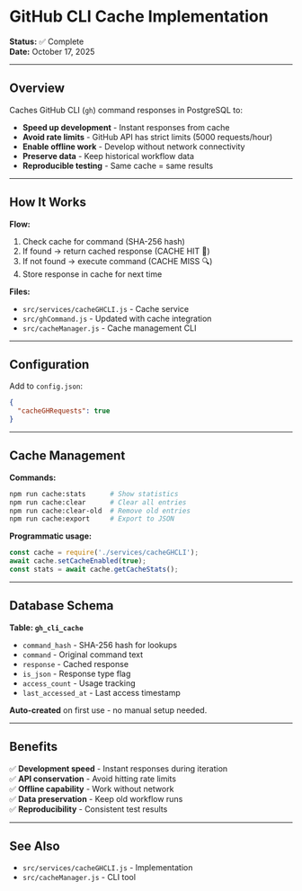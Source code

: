 # GitHub CLI Cache Implementation

**Status:** ✅ Complete  
**Date:** October 17, 2025

---

## Overview

Caches GitHub CLI (`gh`) command responses in PostgreSQL to:
- **Speed up development** - Instant responses from cache
- **Avoid rate limits** - GitHub API has strict limits (5000 requests/hour)
- **Enable offline work** - Develop without network connectivity
- **Preserve data** - Keep historical workflow data
- **Reproducible testing** - Same cache = same results

---

## How It Works

**Flow:**
1. Check cache for command (SHA-256 hash)
2. If found → return cached response (CACHE HIT 💾)
3. If not found → execute command (CACHE MISS 🔍)
4. Store response in cache for next time

**Files:**
- `src/services/cacheGHCLI.js` - Cache service
- `src/ghCommand.js` - Updated with cache integration
- `src/cacheManager.js` - Cache management CLI

---

## Configuration

Add to `config.json`:
```json
{
  "cacheGHRequests": true
}
```

---

## Cache Management

**Commands:**
```bash
npm run cache:stats      # Show statistics
npm run cache:clear      # Clear all entries
npm run cache:clear-old  # Remove old entries
npm run cache:export     # Export to JSON
```

**Programmatic usage:**
```javascript
const cache = require('./services/cacheGHCLI');
await cache.setCacheEnabled(true);
const stats = await cache.getCacheStats();
```

---

## Database Schema

**Table: `gh_cli_cache`**
- `command_hash` - SHA-256 hash for lookups
- `command` - Original command text
- `response` - Cached response
- `is_json` - Response type flag
- `access_count` - Usage tracking
- `last_accessed_at` - Last access timestamp

**Auto-created** on first use - no manual setup needed.

---

## Benefits

✅ **Development speed** - Instant responses during iteration  
✅ **API conservation** - Avoid hitting rate limits  
✅ **Offline capability** - Work without network  
✅ **Data preservation** - Keep old workflow runs  
✅ **Reproducibility** - Consistent test results

---

## See Also

- `src/services/cacheGHCLI.js` - Implementation
- `src/cacheManager.js` - CLI tool
